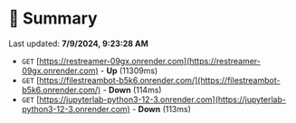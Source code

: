 # 📖 Summary
Last updated: **7/9/2024, 9:23:28 AM**

- `GET` [https://restreamer-09gx.onrender.com](https://restreamer-09gx.onrender.com) - **Up** (11309ms)
- `GET` [https://filestreambot-b5k6.onrender.com/](https://filestreambot-b5k6.onrender.com/) - **Down** (114ms)
- `GET` [https://jupyterlab-python3-12-3.onrender.com](https://jupyterlab-python3-12-3.onrender.com) - **Down** (113ms)
